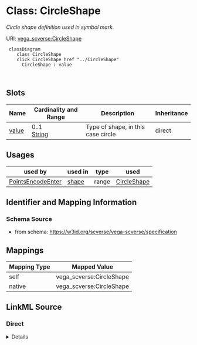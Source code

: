 

# Class: CircleShape 


_Circle shape definition used in symbol mark._





URI: [vega_scverse:CircleShape](https://w3id.org/scverse/vega-scverse/CircleShape)






```mermaid
 classDiagram
    class CircleShape
    click CircleShape href "../CircleShape"
      CircleShape : value
        
      
```




<!-- no inheritance hierarchy -->


## Slots

| Name | Cardinality and Range | Description | Inheritance |
| ---  | --- | --- | --- |
| [value](value.md) | 0..1 <br/> [String](String.md) | Type of shape, in this case circle | direct |





## Usages

| used by | used in | type | used |
| ---  | --- | --- | --- |
| [PointsEncodeEnter](PointsEncodeEnter.md) | [shape](shape.md) | range | [CircleShape](CircleShape.md) |






## Identifier and Mapping Information







### Schema Source


* from schema: https://w3id.org/scverse/vega-scverse/specification




## Mappings

| Mapping Type | Mapped Value |
| ---  | ---  |
| self | vega_scverse:CircleShape |
| native | vega_scverse:CircleShape |







## LinkML Source

<!-- TODO: investigate https://stackoverflow.com/questions/37606292/how-to-create-tabbed-code-blocks-in-mkdocs-or-sphinx -->

### Direct

<details>
```yaml
name: CircleShape
description: Circle shape definition used in symbol mark.
from_schema: https://w3id.org/scverse/vega-scverse/specification
rank: 1000
attributes:
  value:
    name: value
    description: Type of shape, in this case circle.
    from_schema: https://w3id.org/scverse/vega-scverse/marks
    ifabsent: string(circle)
    domain_of:
    - PositionItem
    - TextItem
    - baselineItem
    - FontItem
    - FontSizeItem
    - FontWeightItem
    - FontStyleItem
    - RGBHexItem
    - CircleShape
    equals_string: circle

```
</details>

### Induced

<details>
```yaml
name: CircleShape
description: Circle shape definition used in symbol mark.
from_schema: https://w3id.org/scverse/vega-scverse/specification
rank: 1000
attributes:
  value:
    name: value
    description: Type of shape, in this case circle.
    from_schema: https://w3id.org/scverse/vega-scverse/marks
    ifabsent: string(circle)
    alias: value
    owner: CircleShape
    domain_of:
    - PositionItem
    - TextItem
    - baselineItem
    - FontItem
    - FontSizeItem
    - FontWeightItem
    - FontStyleItem
    - RGBHexItem
    - CircleShape
    range: string
    equals_string: circle

```
</details>
